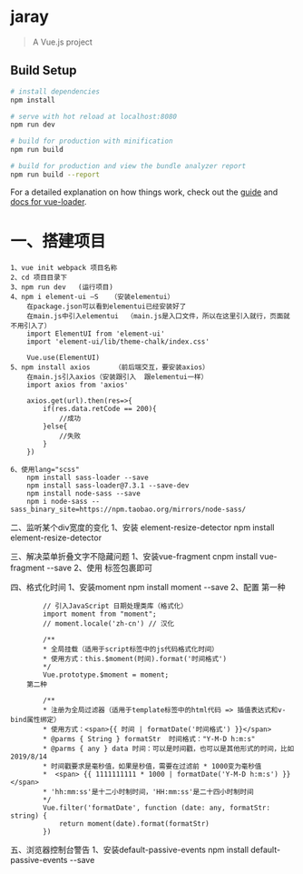 # jaray

> A Vue.js project

## Build Setup

``` bash
# install dependencies
npm install

# serve with hot reload at localhost:8080
npm run dev

# build for production with minification
npm run build

# build for production and view the bundle analyzer report
npm run build --report
```

For a detailed explanation on how things work, check out the [guide](http://vuejs-templates.github.io/webpack/) and [docs for vue-loader](http://vuejs.github.io/vue-loader).


# 一、搭建项目
    1、vue init webpack 项目名称
    2、cd 项目目录下
    3、npm run dev   (运行项目)
    4、npm i element-ui –S   （安装elementui）
        在package.json可以看到elementui已经安装好了
        在main.js中引入elementui  （main.js是入口文件，所以在这里引入就行，页面就不用引入了）
        import ElementUI from 'element-ui'
        import 'element-ui/lib/theme-chalk/index.css'

        Vue.use(ElementUI)
    5、npm install axios      （前后端交互，要安装axios）
        在main.js引入axios（安装跟引入  跟elementui一样）
        import axios from 'axios'

        axios.get(url).then(res=>{
            if(res.data.retCode == 200){
	            //成功
            }else{
                //失败
            }
        })

    6、使用lang="scss"
        npm install sass-loader --save
        npm install sass-loader@7.3.1 --save-dev
        npm install node-sass --save
        npm i node-sass --sass_binary_site=https://npm.taobao.org/mirrors/node-sass/
    

二、监听某个div宽度的变化
    1、安装 element-resize-detector 
        npm install element-resize-detector

三、解决菜单折叠文字不隐藏问题
    1、安装vue-fragment
        cnpm install vue-fragment --save
    2、使用
        <fragment></fragment>标签包裹即可


四、格式化时间
    1、安装moment
        npm install moment --save
    2、配置
        第一种

            // 引入JavaScript 日期处理类库（格式化）
            import moment from "moment";
            // moment.locale('zh-cn') // 汉化
            
            /**
            * 全局挂载（适用于script标签中的js代码格式化时间）
            * 使用方式：this.$moment(时间).format('时间格式')
            */
            Vue.prototype.$moment = moment;
        第二种

            /**
            * 注册为全局过滤器（适用于template标签中的html代码 => 插值表达式和v-bind属性绑定）
            * 使用方式：<span>{{ 时间 | formatDate('时间格式') }}</span>
            * @parms { String } formatStr  时间格式："Y-M-D h:m:s"
            * @parms { any } data 时间：可以是时间戳，也可以是其他形式的时间，比如2019/8/14
            * 时间戳要求是毫秒值，如果是秒值，需要在过滤前 * 1000变为毫秒值
            *  <span> {{ 1111111111 * 1000 | formatDate('Y-M-D h:m:s') }} </span> 
            * 'hh:mm:ss'是十二小时制时间，'HH:mm:ss'是二十四小时制时间
            */
            Vue.filter('formatDate', function (date: any, formatStr: string) {
                return moment(date).format(formatStr)
            })

五、浏览器控制台警告
    1、安装default-passive-events
        npm install default-passive-events --save
